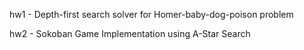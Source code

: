 hw1 - Depth-first search solver for Homer-baby-dog-poison problem

hw2 - Sokoban Game Implementation using A-Star Search
